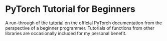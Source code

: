 # PyTorch Tutorial for Beginners
A run-through of the [tutorial](https://pytorch.org/tutorials/) on the official PyTorch documentation from the perspective of a beginner programmer. Tutorials of functions from other libraries are occasionally included for my personal benefit.
